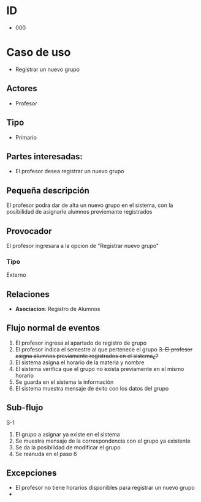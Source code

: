 # ID
 - 000
# Caso de uso

 * Registrar un nuevo grupo
   
## Actores

 * Profesor
   
## Tipo 

 * Primario

## Partes interesadas:

- El profesor desea registrar un nuevo grupo 

## Pequeña descripción

El profesor podra dar de alta un nuevo grupo en el sistema, con la posibilidad de asignarle alumnos previemante registrados

## Provocador

El profesor ingresara a la opcion de "Registrar nuevo grupo"

### Tipo

Externo

## Relaciones

- **Asociacion**: Registro de Alumnos

## Flujo normal de eventos

1. El profesor ingresa al apartado de registro de grupo
2. El profesor indica el semestre al que pertenece el grupo
~~3. El profesor asigna alumnos previamente registrados en el sistema¿?~~
4. El sistema asigna el horario de la materia y nombre
5. El sistema verifica que el grupo no exista previamente en el mismo horario
6. Se guarda en el sistema la información
7. El sistema muestra mensaje de éxito con los datos del grupo

## Sub-flujo

S-1 
1. El grupo a asignar ya existe en el sistema
2. Se muestra mensaje de la correspondencia con el grupo ya existente
3. Se da la posibilidad de modificar el grupo
4. Se reanuda en el paso 6

## Excepciones
- El profesor no tiene horarios disponibles para registrar un nuevo grupo
- 
